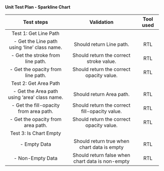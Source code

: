 **Unit Test Plan - Sparkline Chart**

|                **Test steps**                |                  **Validation**                  | **Tool used** |
| :------------------------------------------: | :----------------------------------------------: | :-----------: |
|            Test 1: Get Line Path             |                                                  |               |
| - Get the Line path using ‘line’ class name. |             Should return Line path.             |      RTL      |
|       - Get the stroke from line path.       |     Should return the correct stroke value.      |      RTL      |
|      - Get the opacity from line path.       |     Should return the correct opacity value.     |      RTL      |
|            Test 2: Get Area Path             |                                                  |               |
| - Get the Area path using ‘area’ class name. |             Should return Area path.             |      RTL      |
|    - Get the fill-opacity from area path.    |  Should return the correct fill-opacity value.   |      RTL      |
|      - Get the opacity from area path.       |     Should return the correct opacity value.     |      RTL      |
|            Test 3: Is Chart Empty            |                                                  |               |
|                 - Empty Data                 |   Should return true when chart data is empty    |      RTL      |
|               - Non-Empty Data               | Should return false when chart data is non-empty |      RTL      |
